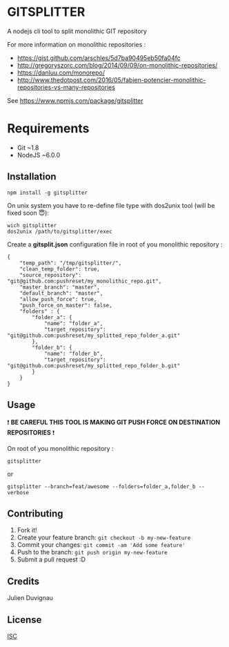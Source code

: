 # GITSPLITTER

A nodejs cli tool to split monolithic GIT repository


For more information on monolithic repositories :

* https://gist.github.com/arschles/5d7ba90495eb50fa04fc
* http://gregoryszorc.com/blog/2014/09/09/on-monolithic-repositories/
* https://danluu.com/monorepo/
* http://www.thedotpost.com/2016/05/fabien-potencier-monolithic-repositories-vs-many-repositories

See https://www.npmjs.com/package/gitsplitter

# Requirements

* Git ~1.8
* NodeJS ~6.0.0

## Installation

```
npm install -g gitsplitter
```

On unix system you have to re-define file type with dos2unix tool (will be fixed soon :innocent:):

```
wich gitsplitter
dos2unix /path/to/gitsplitter/exec
```

Create a **gitsplit.json** configuration file in root of you monolithic repository :

```
{
	"temp_path": "/tmp/gitsplitter/",
	"clean_temp_folder": true,
	"source_repository": "git@github.com:pushreset/my_monolithic_repo.git",
	"master_branch": "master",
	"default_branch": "master",
	"allow_push_force": true,
	"push_force_on_master": false,
	"folders" : {
		"folder_a": {
			"name": "folder_a",
			"target_repository": "git@github.com:pushreset/my_splitted_repo_folder_a.git"
		},
		"folder_b": {
			"name": "folder_b",
			"target_repository": "git@github.com:pushreset/my_splitted_repo_folder_b.git"
		}
	}
}
```

## Usage

:exclamation: **BE CAREFUL THIS TOOL IS MAKING GIT PUSH FORCE ON DESTINATION REPOSITORIES** :exclamation:

On root of you monolithic repository :

```
gitsplitter
```

or

```
gitsplitter --branch=feat/awesome --folders=folder_a,folder_b --verbose
```

## Contributing

1. Fork it!
2. Create your feature branch: `git checkout -b my-new-feature`
3. Commit your changes: `git commit -am 'Add some feature'`
4. Push to the branch: `git push origin my-new-feature`
5. Submit a pull request :D


## Credits
Julien Duvignau


## License
[ISC](https://spdx.org/licenses/ISC)


